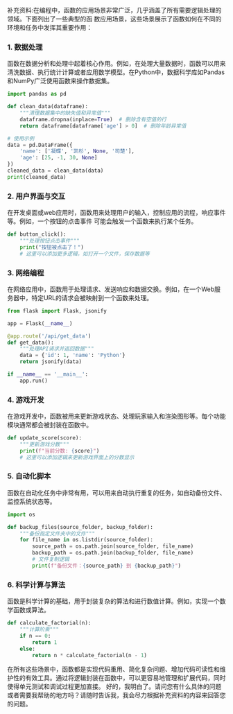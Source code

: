 补充资料:在编程中，函数的应用场景非常广泛，几乎涵盖了所有需要逻辑处理的领域。下面列出了一些典型的函 数应用场景，这些场景展示了函数如何在不同的环境和任务中发挥其重要作用：

### 1. **数据处理**
函数在数据分析和处理中起着核心作用。例如，在处理大量数据时，函数可以用来清洗数据、执行统计计算或者应用数学模型。在Python中，数据科学库如Pandas和NumPy广泛使用函数来操作数据集。

```python
import pandas as pd

def clean_data(dataframe):
    """清理数据集中的缺失值和异常值"""
    dataframe.dropna(inplace=True)  # 删除含有空值的行
    return dataframe[dataframe['age'] > 0]  # 删除年龄异常值

# 使用示例
data = pd.DataFrame({
    'name': ['凝蝶', '凯杉', None, '司楚'],
    'age': [25, -1, 30, None]
})
cleaned_data = clean_data(data)
print(cleaned_data)
```

### 2. **用户界面与交互**
在开发桌面或web应用时，函数用来处理用户的输入，控制应用的流程，响应事件等。例如，一个按钮的点击事件 可能会触发一个函数来执行某个任务。

```python
def button_click():
    """处理按钮点击事件"""
    print("按钮被点击了！")
    # 这里可以添加更多逻辑，如打开一个文件，保存数据等
```

### 3. **网络编程**
在网络应用中，函数用于处理请求、发送响应和数据交换。例如，在一个Web服务器中，特定URL的请求会被映射到一个函数来处理。

```python
from flask import Flask, jsonify

app = Flask(__name__)

@app.route('/api/get_data')
def get_data():
    """处理API请求并返回数据"""
    data = {'id': 1, 'name': 'Python'}
    return jsonify(data)

if __name__ == '__main__':
    app.run()
```

### 4. **游戏开发**
在游戏开发中，函数被用来更新游戏状态、处理玩家输入和渲染图形等。每个功能模块通常都会被封装在函数中。

```python
def update_score(score):
    """更新游戏分数"""
    print(f"当前分数: {score}")
    # 这里可以添加逻辑来更新游戏界面上的分数显示
```

### 5. **自动化脚本**
函数在自动化任务中非常有用，可以用来自动执行重复的任务，如自动备份文件、监控系统状态等。

```python
import os

def backup_files(source_folder, backup_folder):
    """备份指定文件夹中的文件"""
    for file_name in os.listdir(source_folder):
        source_path = os.path.join(source_folder, file_name)
        backup_path = os.path.join(backup_folder, file_name)
        # 文件复制逻辑
        print(f"备份文件：{source_path} 到 {backup_path}")
```

### 6. **科学计算与算法**
函数是科学计算的基础，用于封装复杂的算法和进行数值计算。例如，实现一个数学函数或算法。

```python
def calculate_factorial(n):
    """计算阶乘"""
    if n == 0:
        return 1
    else:
        return n * calculate_factorial(n - 1)
```

在所有这些场景中，函数都是实现代码重用、简化复杂问题、增加代码可读性和维护性的有效工具。通过将逻辑封装在函数中，可以更容易地管理和扩展代码，同时使得单元测试和调试过程更加直接。
好的，我明白了。请问您有什么具体的问题或者需要我帮助的地方吗？请随时告诉我，我会尽力根据补充资料的内容来回答您的问题。